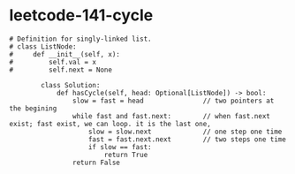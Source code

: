 # leetcode-141-cycle


    # Definition for singly-linked list.
    # class ListNode:
    #     def __init__(self, x):
    #         self.val = x
    #         self.next = None

            class Solution:
                def hasCycle(self, head: Optional[ListNode]) -> bool:
                    slow = fast = head               // two pointers at the begining
                    while fast and fast.next:        // when fast.next exist; fast exist, we can loop. it is the last one,
                        slow = slow.next             // one step one time
                        fast = fast.next.next        // two steps one time
                        if slow == fast:
                            return True
                    return False
